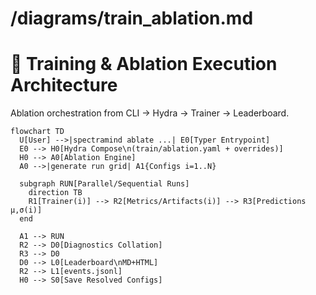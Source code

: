 
# /diagrams/train_ablation.md

# 🧪 Training & Ablation Execution Architecture

Ablation orchestration from CLI → Hydra → Trainer → Leaderboard.

```mermaid
flowchart TD
  U[User] -->|spectramind ablate ...| E0[Typer Entrypoint]
  E0 --> H0[Hydra Compose\n(train/ablation.yaml + overrides)]
  H0 --> A0[Ablation Engine]
  A0 -->|generate run grid| A1{Configs i=1..N}

  subgraph RUN[Parallel/Sequential Runs]
    direction TB
    R1[Trainer(i)] --> R2[Metrics/Artifacts(i)] --> R3[Predictions μ,σ(i)]
  end

  A1 --> RUN
  R2 --> D0[Diagnostics Collation]
  R3 --> D0
  D0 --> L0[Leaderboard\nMD+HTML]
  R2 --> L1[events.jsonl]
  H0 --> S0[Save Resolved Configs]
